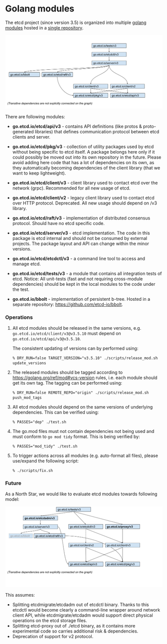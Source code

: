 # Golang modules

The etcd project (since version 3.5) is organized into multiple
[golang modules](https://golang.org/ref/mod) hosted  in a [single repository](https://golang.org/ref/mod#vcs-dir).

![modules graph](modules.svg)

There are following modules:

  - **go.etcd.io/etcd/api/v3** - contains API definitions
  (like protos & proto-generated libraries) that defines communication protocol
  between etcd clients and server.

  - **go.etcd.io/etcd/pkg/v3** - collection of utility packages used by etcd
  without being specific to etcd itself. A package belongs here
  only if it could possibly be moved out into its own repository in the future.
  Please avoid adding here code that has a lot of dependencies on its own, as
  they automatically becoming dependencies of the client library
  (that we want to keep lightweight).

  - **go.etcd.io/etcd/client/v3** - client library used to contact etcd over
  the network (grpc). Recommended for all new usage of etcd.

  - **go.etcd.io/etcd/client/v2** - legacy client library used to contact etcd
  over HTTP protocol. Deprecated. All new usage should depend on /v3 library.

  - **go.etcd.io/etcd/raft/v3** - implementation of distributed consensus
  protocol. Should have no etcd specific code.

  - **go.etcd.io/etcd/server/v3** - etcd implementation.
  The code in this package is etcd internal and should not be consumed
  by external projects. The package layout and API can change within the minor versions.

  - **go.etcd.io/etcd/etcdctl/v3** - a command line tool to access and manage etcd.

  - **go.etcd.io/etcd/tests/v3** - a module that contains all integration tests of etcd.
    Notice: All unit-tests (fast and not requiring cross-module dependencies)
    should be kept in the local modules to the code under the test.

  - **go.etcd.io/bbolt** - implementation of persistent b-tree.
    Hosted in a separate repository: https://github.com/etcd-io/bbolt.


### Operations

1. All etcd modules should be released in the same versions, e.g.
   `go.etcd.io/etcd/client/v3@v3.5.10` must depend on `go.etcd.io/etcd/api/v3@v3.5.10`.

   The consistent updating of versions can by performed using:
   ```shell script
   % DRY_RUN=false TARGET_VERSION="v3.5.10" ./scripts/release_mod.sh update_versions
   ```
2. The released modules should be tagged according to https://golang.org/ref/mod#vcs-version rules,
   i.e. each module should get its own tag.
   The tagging can be performed using:
   ```shell script
   % DRY_RUN=false REMOTE_REPO="origin" ./scripts/release_mod.sh push_mod_tags
   ```

3. All etcd modules should depend on the same versions of underlying dependencies.
   This can be verified using:
   ```shell script
   % PASSES="dep" ./test.sh
   ```

4. The go.mod files must not contain dependencies not being used and must
   conform to `go mod tidy` format.
   This is being verified by:
   ```
   % PASSES="mod_tidy" ./test.sh
   ```

5. To trigger actions across all modules (e.g. auto-format all files), please
   use/expand the following script:
   ```shell script
   % ./scripts/fix.sh
   ```

### Future

As a North Star, we would like to evaluate etcd modules towards following model:

![modules graph](modules-future.svg)

This assumes:
  - Splitting etcdmigrate/etcdadm out of etcdctl binary.
    Thanks to this etcdctl would become clearly a command-line wrapper
    around network client API,
    while etcdmigrate/etcdadm would support direct physical operations on the
    etcd storage files.
  - Splitting etcd-proxy out of ./etcd binary, as it contains more experimental code
    so carries additional risk & dependencies.
  - Deprecation of support for v2 protocol.
